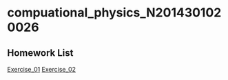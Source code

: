 # compuational_physics_N2014301020026
Homework List
----
[Exercise_01](https://github.com/CornChen/computational_physics_N2014301020026.git)
[Exercise_02](https://github.com/CornChen/computational_physics_N2014301020026/blob/master/chenyukun.py)
